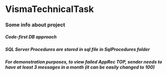 # VismaTechnicalTask

### Some info about project
##### Code-first DB approach
##### SQL Server Procedures are stored in sql file in SqlProcedures folder
##### For demonstration purposes, to view failed AppRec TOP, sender needs to have at least 3 messages in a month (it can be easily changed to 100)
